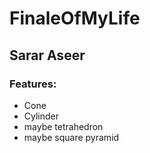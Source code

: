 # FinaleOfMyLife
## Sarar Aseer

### Features:
* Cone
* Cylinder
* maybe tetrahedron 
* maybe square pyramid